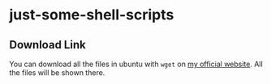 # just-some-shell-scripts

## Download Link
You can download all the files in ubuntu with `wget` on [my official website](https://texmex100.tk). 
All the files will be shown there.
